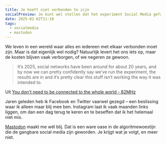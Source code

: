 ```yaml
---
title: Je hoeft niet verbonden te zijn
socialPreview: Je kunt wel stellen dat het experiment Social Media gefaald is. 
date: 2025-02-02T11:10
tags:
  - socialmedia
  - mastodon
---
```


We leven in een wereld waar alles en iedereen met elkaar verbonden moet zijn. Maar is dat eigenlijk wel nodig? Natuurlijk levert het ons iets op, maar de kosten blijven vaak verborgen, of we negeren ze gewoon.

> It’s 2025, social networks have been around for about 20 years, and by now we can pretty confidently say we’ve run the experiment, the results are in and it’s pretty clear this stuff isn’t working the way it was intended to.

Uit [You don't need to be connected to the whole world - 82MHz](https://82mhz.net/posts/2025/01/you-dont-need-to-be-connected-to-the-whole-world/)

Jaren geleden heb ik Facebook en Twitter vaarwel gezegd – een beslissing waar ik alleen maar blij mee ben. Instagram laat ik vaak maanden links liggen, om dan een dag terug te keren en te beseffen dat ik het helemaal niet mis.

[Mastodon](https://mastodon.nl) maakt me wél blij. Dat is een ware oase in de algoritmewoestijn die de gangbare social media zijn geworden. Je krijgt wat je volgt, en meer niet. 